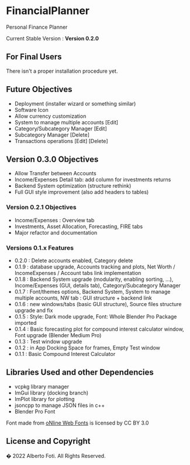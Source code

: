 # FinancialPlanner
Personal Finance Planner <br>

Current Stable Version : **Version 0.2.0**

## For Final Users
There isn't a proper installation procedure yet.

## Future Objectives
- Deployment (installer wizard or something similar)
- Software Icon
- Allow currency customization
- System to manage multiple accounts [Edit]
- Category/Subcategory Manager [Edit]
- Subcategory Manager [Delete]
- Transactions operations [Edit] [Delete]

## Version 0.3.0 Objectives
- Allow Transfer between Accounts
- Income/Expenses Detail tab: add column for investments returns
- Backend System optimization (structure rethink)
- Full GUI style improvement (also add headers to tables)

### Version 0.2.1 Objectives
- Income/Expenses : Overview tab
- Investments, Asset Allocation, Forecasting, FIRE tabs
- Major refactor and documentation

### Versions 0.1.x Features
- 0.2.0 : Delete accounts enabled, Category delete
- 0.1.9 : database upgrade, Accounts tracking and plots, Net Worth / IncomeExpenses / Account tabs link implementation
- 0.1.8 : Backend System upgrade (modularity, enabling sorting, ...), Income/Expenses (GUI, details tab), Category/Subcategory Manager
- 0.1.7 : Font/themes options, Backend System, System to manage multiple accounts, NW tab : GUI structure + backend link
- 0.1.6 : new windows/tabs (basic GUI structure), Source files structure upgrade and fix
- 0.1.5 : Style: Dark mode upgrade, Font: Whole Blender Pro Package imported
- 0.1.4 : Basic forecasting plot for compound interest calculator window, Font upgrade (Blender Medium Pro)
- 0.1.3 : Test window upgrade
- 0.1.2 : in App Docking Space for frames, Empty Test window
- 0.1.1 : Basic Compound Interest Calculator

## Libraries Used and other Dependencies
- vcpkg library manager <br>
- ImGui library (docking branch)
- ImPlot library for plotting
- jsoncpp to manage JSON files in c++
- Blender Pro Font <br>
<div>Font made from <a href="http://www.onlinewebfonts.com">oNline Web Fonts</a> is licensed by CC BY 3.0</div>

## License and Copyright
� 2022 Alberto Foti. All Rights Reserved.
